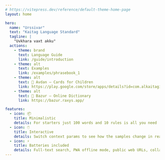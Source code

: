 ```yaml
---
# https://vitepress.dev/reference/default-theme-home-page
layout: home

hero:
  name: "Urssivar"
  text: "Kaitag Language Standard"
  tagline: |
    "Uvkhara vaxt akku"
  actions:
    - theme: brand
      text: Language Guide
      link: /guide/introduction
    - theme: alt
      text: Examples
      link: /examples/phrasebook_1
    - theme: alt
      text: 👶 Avdan — Cards for Children
      link: https://play.google.com/store/apps/details?id=com.alkaitagi.avdan
    - theme: alt
      text: 📑 Bazur — Online Dictionary
      link: https://bazur.raxys.app/

features:
  - icon: 📦
    title: Minimalistic
    details: For starters just 100 words and 10 rules is all you need
  - icon: 🖱️
    title: Interactive
    details: Switch context params to see how the samples change in real time
  - icon: ⚡
    title: Batteries included
    details: Full-text search, PWA offline mode, public web URLs, collaboration via GitHub
---
```

